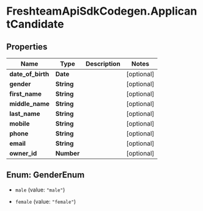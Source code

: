 # FreshteamApiSdkCodegen.ApplicantCandidate

## Properties

| Name              | Type       | Description | Notes      |
| ----------------- | ---------- | ----------- | ---------- |
| **date_of_birth** | **Date**   |             | [optional] |
| **gender**        | **String** |             | [optional] |
| **first_name**    | **String** |             | [optional] |
| **middle_name**   | **String** |             | [optional] |
| **last_name**     | **String** |             | [optional] |
| **mobile**        | **String** |             | [optional] |
| **phone**         | **String** |             | [optional] |
| **email**         | **String** |             | [optional] |
| **owner_id**      | **Number** |             | [optional] |

## Enum: GenderEnum

- `male` (value: `"male"`)

- `female` (value: `"female"`)
